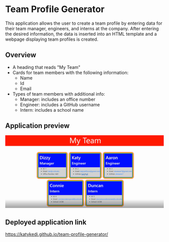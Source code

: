 # Team Profile Generator
This application allows the user to create a team profile by entering data for their team manager, engineers, and interns at the company. After entering the desired information, the data is inserted into an HTML template and a webpage displaying team profiles is created.

## Overview
* A heading that reads "My Team"
* Cards for team members with the following information:
  - Name
  - Id
  - Email
* Types of team members with additional info:
  - Manager: includes an office number
  - Engineer: includes a GitHub username
  - Intern: includes a school name

## Application preview
[![video snapshot](https://github.com/KatyKedi/team-profile-generator/blob/main/assets/team-profile-generator.png?raw=true)](https://github.com/KatyKedi/team-profile-generator/blob/main/assets/team-profile-generator.webm "Walkthrough video")

## Deployed application link
https://katykedi.github.io/team-profile-generator/
